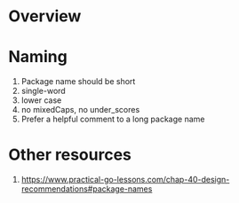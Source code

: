 # Overview


# Naming
1. Package name should be short
1. single-word
1. lower case
1. no mixedCaps, no under_scores
1. Prefer a helpful comment to a long package name


# Other resources
1. https://www.practical-go-lessons.com/chap-40-design-recommendations#package-names